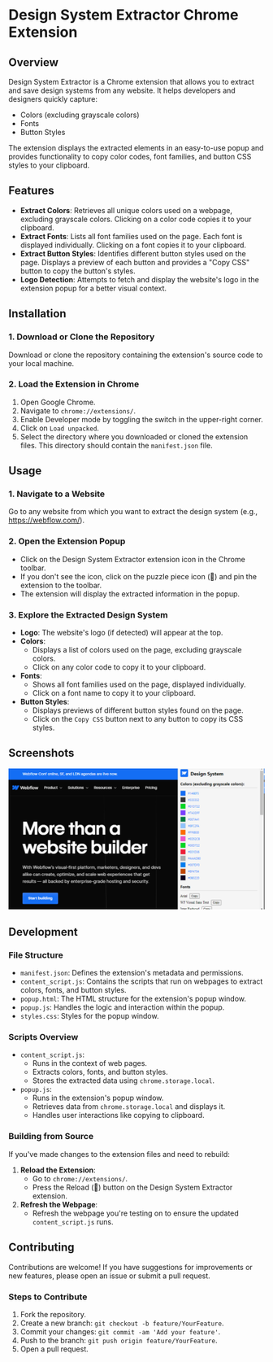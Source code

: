 # Design System Extractor Chrome Extension

## Overview

Design System Extractor is a Chrome extension that allows you to extract and save design systems from any website. It helps developers and designers quickly capture:

- Colors (excluding grayscale colors)
- Fonts
- Button Styles

The extension displays the extracted elements in an easy-to-use popup and provides functionality to copy color codes, font families, and button CSS styles to your clipboard.

## Features

- **Extract Colors**: Retrieves all unique colors used on a webpage, excluding grayscale colors. Clicking on a color code copies it to your clipboard.
- **Extract Fonts**: Lists all font families used on the page. Each font is displayed individually. Clicking on a font copies it to your clipboard.
- **Extract Button Styles**: Identifies different button styles used on the page. Displays a preview of each button and provides a "Copy CSS" button to copy the button's styles.
- **Logo Detection**: Attempts to fetch and display the website's logo in the extension popup for a better visual context.

## Installation

### 1. Download or Clone the Repository

Download or clone the repository containing the extension's source code to your local machine.

### 2. Load the Extension in Chrome

1. Open Google Chrome.
2. Navigate to `chrome://extensions/`.
3. Enable Developer mode by toggling the switch in the upper-right corner.
4. Click on `Load unpacked`.
5. Select the directory where you downloaded or cloned the extension files. This directory should contain the `manifest.json` file.

## Usage

### 1. Navigate to a Website

Go to any website from which you want to extract the design system (e.g., https://webflow.com/).

### 2. Open the Extension Popup

- Click on the Design System Extractor extension icon in the Chrome toolbar.
- If you don't see the icon, click on the puzzle piece icon (🔧) and pin the extension to the toolbar.
- The extension will display the extracted information in the popup.

### 3. Explore the Extracted Design System

- **Logo**: The website's logo (if detected) will appear at the top.
- **Colors**:
  - Displays a list of colors used on the page, excluding grayscale colors.
  - Click on any color code to copy it to your clipboard.
- **Fonts**:
  - Shows all font families used on the page, displayed individually.
  - Click on a font name to copy it to your clipboard.
- **Button Styles**:
  - Displays previews of different button styles found on the page.
  - Click on the `Copy CSS` button next to any button to copy its CSS styles.

## Screenshots

![Screenshot 1](./screenshots/webflow.png)


## Development

### File Structure

- `manifest.json`: Defines the extension's metadata and permissions.
- `content_script.js`: Contains the scripts that run on webpages to extract colors, fonts, and button styles.
- `popup.html`: The HTML structure for the extension's popup window.
- `popup.js`: Handles the logic and interaction within the popup.
- `styles.css`: Styles for the popup window.

### Scripts Overview

- `content_script.js`:
  - Runs in the context of web pages.
  - Extracts colors, fonts, and button styles.
  - Stores the extracted data using `chrome.storage.local`.
- `popup.js`:
  - Runs in the extension's popup window.
  - Retrieves data from `chrome.storage.local` and displays it.
  - Handles user interactions like copying to clipboard.

### Building from Source

If you've made changes to the extension files and need to rebuild:

1. **Reload the Extension**:
   - Go to `chrome://extensions/`.
   - Press the Reload (🔄) button on the Design System Extractor extension.
2. **Refresh the Webpage**:
   - Refresh the webpage you're testing on to ensure the updated `content_script.js` runs.

## Contributing

Contributions are welcome! If you have suggestions for improvements or new features, please open an issue or submit a pull request.

### Steps to Contribute

1. Fork the repository.
2. Create a new branch: `git checkout -b feature/YourFeature`.
3. Commit your changes: `git commit -am 'Add your feature'`.
4. Push to the branch: `git push origin feature/YourFeature`.
5. Open a pull request.